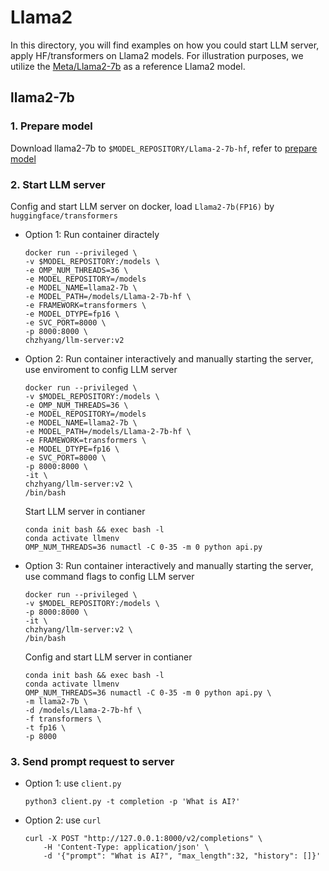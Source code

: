 # Llama2

In this directory, you will find examples on how you could start LLM server, apply HF/transformers on Llama2 models. For illustration purposes, we utilize the [Meta/Llama2-7b](https://huggingface.co/meta-llama/Llama-2-7b-hf) as a reference Llama2 model.

## llama2-7b

### 1. Prepare model

Download llama2-7b to `$MODEL_REPOSITORY/Llama-2-7b-hf`, refer to [prepare model](../../../doc/prepare_model.md)

### 2. Start LLM server

Config and start LLM server on docker, load `Llama2-7b(FP16)` by `huggingface/transformers`

- Option 1: Run container diractely

    ```shell
    docker run --privileged \
    -v $MODEL_REPOSITORY:/models \
    -e OMP_NUM_THREADS=36 \
    -e MODEL_REPOSITORY=/models
    -e MODEL_NAME=llama2-7b \
    -e MODEL_PATH=/models/Llama-2-7b-hf \
    -e FRAMEWORK=transformers \
    -e MODEL_DTYPE=fp16 \
    -e SVC_PORT=8000 \
    -p 8000:8000 \
    chzhyang/llm-server:v2
    ```

- Option 2: Run container interactively and manually starting the server, use enviroment to config LLM server

    ```shell
    docker run --privileged \
    -v $MODEL_REPOSITORY:/models \
    -e OMP_NUM_THREADS=36 \
    -e MODEL_REPOSITORY=/models
    -e MODEL_NAME=llama2-7b \
    -e MODEL_PATH=/models/Llama-2-7b-hf \
    -e FRAMEWORK=transformers \
    -e MODEL_DTYPE=fp16 \
    -e SVC_PORT=8000 \
    -p 8000:8000 \
    -it \
    chzhyang/llm-server:v2 \
    /bin/bash
    ```

    Start LLM server in contianer

    ```shell
    conda init bash && exec bash -l
    conda activate llmenv
    OMP_NUM_THREADS=36 numactl -C 0-35 -m 0 python api.py
    ```

- Option 3: Run container interactively and manually starting the server, use command flags to config LLM server

    ```shell
    docker run --privileged \
    -v $MODEL_REPOSITORY:/models \
    -p 8000:8000 \
    -it \
    chzhyang/llm-server:v2 \
    /bin/bash
    ```

    Config and start LLM server in contianer

    ```shell
    conda init bash && exec bash -l
    conda activate llmenv
    OMP_NUM_THREADS=36 numactl -C 0-35 -m 0 python api.py \
    -m llama2-7b \
    -d /models/Llama-2-7b-hf \
    -f transformers \
    -t fp16 \
    -p 8000
    ```

### 3. Send prompt request to server

- Option 1: use `client.py`

    ```shell
    python3 client.py -t completion -p 'What is AI?'
    ```

- Option 2: use `curl`

    ```shell
    curl -X POST "http://127.0.0.1:8000/v2/completions" \
        -H 'Content-Type: application/json' \
        -d '{"prompt": "What is AI?", "max_length":32, "history": []}'
    ```

